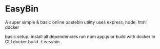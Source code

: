 # EasyBin
 A super simple & basic online pastebin utility
 uses express, node, html docker

 basic setup:
 install all dependencies
 run npm app.js
 or build with docker in CLI
 docker build -t easybin .
